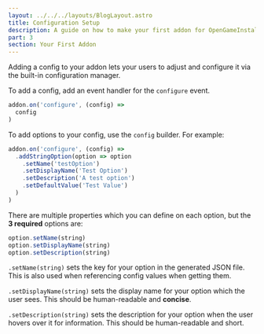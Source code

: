 ```yaml
---
layout: ../../../layouts/BlogLayout.astro
title: Configuration Setup
description: A guide on how to make your first addon for OpenGameInstaller.
part: 3
section: Your First Addon
---
```


Adding a config to your addon lets your users to adjust and configure it via the built-in configuration manager.

To add a config, add an event handler for the `configure` event.

```typescript
addon.on('configure', (config) => 
  config
)
```

To add options to your config, use the `config` builder. For example:

```typescript
addon.on('configure', (config) => 
  .addStringOption(option => option
    .setName('testOption')
    .setDisplayName('Test Option')
    .setDescription('A test option')
    .setDefaultValue('Test Value')
  )
)
```

There are multiple properties which you can define on each option, but the **3 required** options are:
```typescript
option.setName(string)
option.setDisplayName(string)
option.setDescription(string)
```

`.setName(string)` sets the key for your option in the generated JSON file. This is also used when referencing config values when getting them.

`.setDisplayName(string)` sets the display name for your option which the user sees. This should be human-readable and **concise**.

`.setDescription(string)` sets the description for your option when the user hovers over it for information. This should be human-readable and short.
